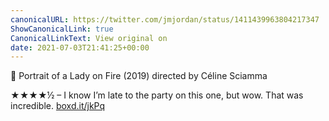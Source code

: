 ```yaml
---
canonicalURL: https://twitter.com/jmjordan/status/1411439963804217347
ShowCanonicalLink: true
CanonicalLinkText: View original on
date: 2021-07-03T21:41:25+00:00
---
```

🎥 Portrait of a Lady on Fire (2019) directed by Céline Sciamma

★★★★½ – I know I’m late to the party on this one, but wow. That was incredible. [boxd.it/jkPq](https://boxd.it/jkPq)